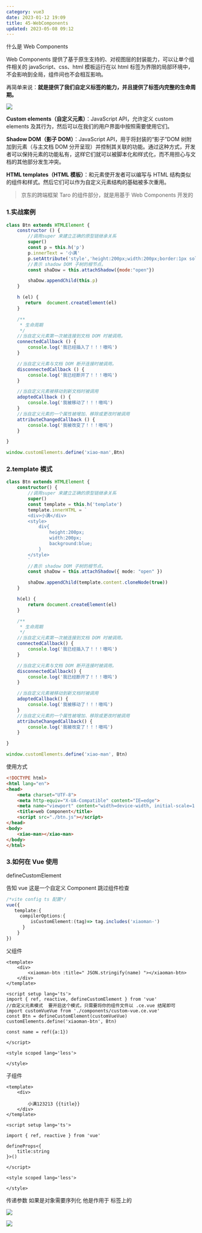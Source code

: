 ```yaml
---
category: vue3
date: 2023-01-12 19:09
title: 45-WebComponents
updated: 2023-05-08 09:12
---
```


什么是 Web Components

Web Components 提供了基于原生支持的、对视图层的封装能力，可以让单个组件相关的 javaScript、css、html 模板运行在以 html 标签为界限的局部环境中，不会影响到全局，组件间也不会相互影响。

再简单来说：**就是提供了我们自定义标签的能力，并且提供了标签内完整的生命周期。**

![](./_images/image-2023-01-12_19-11-20-240-45-WebComponents.png)

**Custom elements（自定义元素）**：JavaScript API，允许定义 custom elements 及其行为，然后可以在我们的用户界面中按照需要使用它们。

**Shadow DOM（影子 DOM）**：JavaScript API，用于将封装的“影子”DOM 树附加到元素（与主文档 DOM 分开呈现）并控制其关联的功能。通过这种方式，开发者可以保持元素的功能私有，这样它们就可以被脚本化和样式化，而不用担心与文档的其他部分发生冲突。

**HTML templates（HTML 模板）**：和元素使开发者可以编写与 HTML 结构类似的组件和样式。然后它们可以作为自定义元素结构的基础被多次重用。

> 京东的跨端框架 Taro 的组件部分，就是用基于 Web Components 开发的

### 1.实战案例

```js
class Btn extends HTMLElement {
    constructor () {
        //调用super 来建立正确的原型链继承关系
        super()
        const p = this.h('p')
        p.innerText = '小满'
        p.setAttribute('style','height:200px;width:200px;border:1px solid #ccc;background:yellow')
        //表示 shadow DOM 子树的根节点。
        const shaDow = this.attachShadow({mode:"open"})

        shaDow.appendChild(this.p)
    }

    h (el) {
       return  document.createElement(el)
    }

    /**
     * 生命周期
     */
    //当自定义元素第一次被连接到文档 DOM 时被调用。
    connectedCallback () {
        console.log('我已经插入了！！！嗷呜')
    }

    //当自定义元素与文档 DOM 断开连接时被调用。
    disconnectedCallback () {
        console.log('我已经断开了！！！嗷呜')
    }

    //当自定义元素被移动到新文档时被调用
    adoptedCallback () {
        console.log('我被移动了！！！嗷呜')
    }
    //当自定义元素的一个属性被增加、移除或更改时被调用
    attributeChangedCallback () {
        console.log('我被改变了！！！嗷呜')
    }

}

window.customElements.define('xiao-man',Btn)
```

### 2.template 模式

```ts
class Btn extends HTMLElement {
    constructor() {
        //调用super 来建立正确的原型链继承关系
        super()
        const template = this.h('template')
        template.innerHTML = `
        <div>小满</div>
        <style>
            div{
                height:200px;
                width:200px;
                background:blue;
            }
        </style>
        `
        //表示 shadow DOM 子树的根节点。
        const shaDow = this.attachShadow({ mode: "open" })

        shaDow.appendChild(template.content.cloneNode(true))
    }

    h(el) {
        return document.createElement(el)
    }

    /**
     * 生命周期
     */
    //当自定义元素第一次被连接到文档 DOM 时被调用。
    connectedCallback() {
        console.log('我已经插入了！！！嗷呜')
    }

    //当自定义元素与文档 DOM 断开连接时被调用。
    disconnectedCallback() {
        console.log('我已经断开了！！！嗷呜')
    }

    //当自定义元素被移动到新文档时被调用
    adoptedCallback() {
        console.log('我被移动了！！！嗷呜')
    }
    //当自定义元素的一个属性被增加、移除或更改时被调用
    attributeChangedCallback() {
        console.log('我被改变了！！！嗷呜')
    }

}

window.customElements.define('xiao-man', Btn)
```

使用方式

```html
<!DOCTYPE html>
<html lang="en">
<head>
    <meta charset="UTF-8">
    <meta http-equiv="X-UA-Compatible" content="IE=edge">
    <meta name="viewport" content="width=device-width, initial-scale=1.0">
    <title>web Component</title>
    <script src="./btn.js"></script>
</head>
<body>
    <xiao-man></xiao-man>
</body>
</html>
```

### 3.如何在 Vue 使用

defineCustomElement

告知 vue 这是一个自定义 Component 跳过组件检查

```ts
/*vite config ts 配置*/
vue({
   template:{
     compilerOptions:{
         isCustomElement:(tag)=> tag.includes('xiaoman-')
      }
    }
})
```

父组件

```vue
<template>
    <div>
        <xiaoman-btn :title=" JSON.stringify(name) "></xiaoman-btn>
    </div>
</template>

<script setup lang='ts'>
import { ref, reactive, defineCustomElement } from 'vue'
//自定义元素模式  要开启这个模式，只需要将你的组件文件以 .ce.vue 结尾即可
import customVueVue from './components/custom-vue.ce.vue'
const Btn = defineCustomElement(customVueVue)
customElements.define('xiaoman-btn', Btn)

const name = ref({a:1})

</script>

<style scoped lang='less'>

</style>
```

子组件

```vue
<template>
    <div>

        小满123213 {{title}}
    </div>
</template>

<script setup lang='ts'>

import { ref, reactive } from 'vue'

defineProps<{
    title:string
}>()

</script>

<style scoped lang='less'>

</style>
```

传递参数 如果是对象需要序列化 他是作用于 标签上的

![](./_images/image-2023-01-12_19-14-15-076-45-WebComponents.png)

![](./_images/image-2023-01-12_19-14-30-850-45-WebComponents.png)